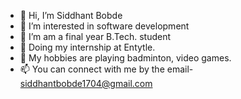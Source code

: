 - 👋 Hi, I’m Siddhant Bobde
- 👀 I’m interested in software development
- 🌱 I’m am a final year B.Tech. student
- 👋 Doing my internship at Entytle.
- 👋 My hobbies are playing badminton, video games.
- 📫 You can connect with me by the email- siddhantbobde1704@gmail.com

<!---
Siddhant-Bobde-Entytle/Siddhant-Bobde-Entytle is a ✨ special ✨ repository because its `README.md` (this file) appears on your GitHub profile.
You can click the Preview link to take a look at your changes.
--->

